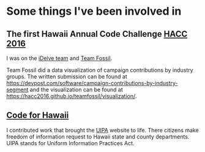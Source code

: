 # Some things I've been involved in

## The first Hawaii Annual Code Challenge [HACC 2016](https://hacc.devpost.com/)

I was on the [iDelve team](https://devpost.com/software/idelve) and [Team
Fossil](https://devpost.com/software/campaign-contributions-by-industry-segment).

Team Fossil did a data visualization of campaign contributions by industry
groups. The written submission can be found at
https://devpost.com/software/campaign-contributions-by-industry-segment
and the visualization can be found at
https://hacc2016.github.io/teamfossil/visualization/.


## [Code for Hawaii](http://www.codeforhawaii.org/)

I contributed work that brought the [UIPA](https://uipa.org/) website to life.
There citizens make freedom of information request to Hawaii state and county
departments. UIPA stands for Uniform Information Practices Act.
